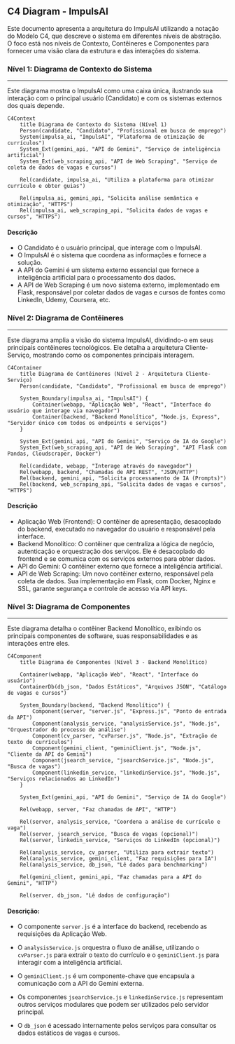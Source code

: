 ## C4 Diagram - ImpulsAI
Este documento apresenta a arquitetura do ImpulsAI utilizando a notação do Modelo C4, que descreve o sistema em diferentes níveis de abstração. O foco está nos níveis de Contexto, Contêineres e Componentes para fornecer uma visão clara da estrutura e das interações do sistema.

### Nível 1: Diagrama de Contexto do Sistema
---
Este diagrama mostra o ImpulsAI como uma caixa única, ilustrando sua interação com o principal usuário (Candidato) e com os sistemas externos dos quais depende.

```mermaid
C4Context
    title Diagrama de Contexto do Sistema (Nível 1)
    Person(candidate, "Candidato", "Profissional em busca de emprego")
    System(impulsa_ai, "ImpulsAI", "Plataforma de otimização de currículos")
    System_Ext(gemini_api, "API do Gemini", "Serviço de inteligência artificial")
    System_Ext(web_scraping_api, "API de Web Scraping", "Serviço de coleta de dados de vagas e cursos")

    Rel(candidate, impulsa_ai, "Utiliza a plataforma para otimizar currículo e obter guias")

    Rel(impulsa_ai, gemini_api, "Solicita análise semântica e otimização", "HTTPS")
    Rel(impulsa_ai, web_scraping_api, "Solicita dados de vagas e cursos", "HTTPS")
```

#### Descrição
* O Candidato é o usuário principal, que interage com o ImpulsAI.
* O ImpulsAI é o sistema que coordena as informações e fornece a solução.
* A API do Gemini é um sistema externo essencial que fornece a inteligência artificial para o processamento dos dados.
* A API de Web Scraping é um novo sistema externo, implementado em Flask, responsável por coletar dados de vagas e cursos de fontes como LinkedIn, Udemy, Coursera, etc.

### Nível 2: Diagrama de Contêineres
---
Este diagrama amplia a visão do sistema ImpulsAI, dividindo-o em seus principais contêineres tecnológicos. Ele detalha a arquitetura Cliente-Serviço, mostrando como os componentes principais interagem.

```mermaid
C4Container
    title Diagrama de Contêineres (Nível 2 - Arquitetura Cliente-Serviço)
    Person(candidate, "Candidato", "Profissional em busca de emprego")

    System_Boundary(impulsa_ai, "ImpulsAI") {
        Container(webapp, "Aplicação Web", "React", "Interface do usuário que interage via navegador")
        Container(backend, "Backend Monolítico", "Node.js, Express", "Servidor único com todos os endpoints e serviços")
    }

    System_Ext(gemini_api, "API do Gemini", "Serviço de IA do Google")
    System_Ext(web_scraping_api, "API de Web Scraping", "API Flask com Pandas, Cloudscraper, Docker")

    Rel(candidate, webapp, "Interage através do navegador")
    Rel(webapp, backend, "Chamadas de API REST", "JSON/HTTP")
    Rel(backend, gemini_api, "Solicita processamento de IA (Prompts)")
    Rel(backend, web_scraping_api, "Solicita dados de vagas e cursos", "HTTPS")
```

#### Descrição
* Aplicação Web (Frontend): O contêiner de apresentação, desacoplado do backend, executado no navegador do usuário e responsável pela interface.
* Backend Monolítico: O contêiner que centraliza a lógica de negócio, autenticação e orquestração dos serviços. Ele é desacoplado do frontend e se comunica com os serviços externos para obter dados.
* API do Gemini: O contêiner externo que fornece a inteligência artificial.
* API de Web Scraping: Um novo contêiner externo, responsável pela coleta de dados. Sua implementação em Flask, com Docker, Nginx e SSL, garante segurança e controle de acesso via API keys.

### Nível 3: Diagrama de Componentes
---
Este diagrama detalha o contêiner Backend Monolítico, exibindo os principais componentes de software, suas responsabilidades e as interações entre eles.

```mermaid
C4Component
    title Diagrama de Componentes (Nível 3 - Backend Monolítico)

    Container(webapp, "Aplicação Web", "React", "Interface do usuário")
    ContainerDb(db_json, "Dados Estáticos", "Arquivos JSON", "Catálogo de vagas e cursos")

    System_Boundary(backend, "Backend Monolítico") {
        Component(server, "server.js", "Express.js", "Ponto de entrada da API")
        Component(analysis_service, "analysisService.js", "Node.js", "Orquestrador do processo de análise")
        Component(cv_parser, "cvParser.js", "Node.js", "Extração de texto de currículos")
        Component(gemini_client, "geminiClient.js", "Node.js", "Cliente da API do Gemini")
        Component(jsearch_service, "jsearchService.js", "Node.js", "Busca de vagas")
        Component(linkedin_service, "linkedinService.js", "Node.js", "Serviços relacionados ao LinkedIn")
    }

    System_Ext(gemini_api, "API do Gemini", "Serviço de IA do Google")

    Rel(webapp, server, "Faz chamadas de API", "HTTP")

    Rel(server, analysis_service, "Coordena a análise de currículo e vaga")
    Rel(server, jsearch_service, "Busca de vagas (opcional)")
    Rel(server, linkedin_service, "Serviços do LinkedIn (opcional)")

    Rel(analysis_service, cv_parser, "Utiliza para extrair texto")
    Rel(analysis_service, gemini_client, "Faz requisições para IA")
    Rel(analysis_service, db_json, "Lê dados para benchmarking")

    Rel(gemini_client, gemini_api, "Faz chamadas para a API do Gemini", "HTTP")

    Rel(server, db_json, "Lê dados de configuração")
```

#### Descrição:

* O componente `server.js` é a interface do backend, recebendo as requisições da Aplicação Web.
* O `analysisService.js` orquestra o fluxo de análise, utilizando o `cvParser.js` para extrair o texto do currículo e o `geminiClient.js` para interagir com a inteligência artificial.

* O `geminiClient.js` é um componente-chave que encapsula a comunicação com a API do Gemini externa.

* Os componentes `jsearchService.js` e `linkedinService.js` representam outros serviços modulares que podem ser utilizados pelo servidor principal.

* O `db_json` é acessado internamente pelos serviços para consultar os dados estáticos de vagas e cursos.